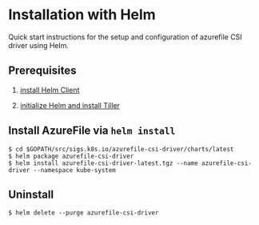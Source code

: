 # Installation with Helm

Quick start instructions for the setup and configuration of azurefile CSI driver using Helm.

## Prerequisites

1. [install Helm Client](https://helm.sh/docs/using_helm/#installing-the-helm-client)

2. [initialize Helm and install Tiller](https://helm.sh/docs/using_helm/#initialize-helm-and-install-tiller)

## Install AzureFile via `helm install`

```console
$ cd $GOPATH/src/sigs.k8s.io/azurefile-csi-driver/charts/latest
$ helm package azurefile-csi-driver
$ helm install azurefile-csi-driver-latest.tgz --name azurefile-csi-driver --namespace kube-system
```

## Uninstall

```console
$ helm delete --purge azurefile-csi-driver
```
